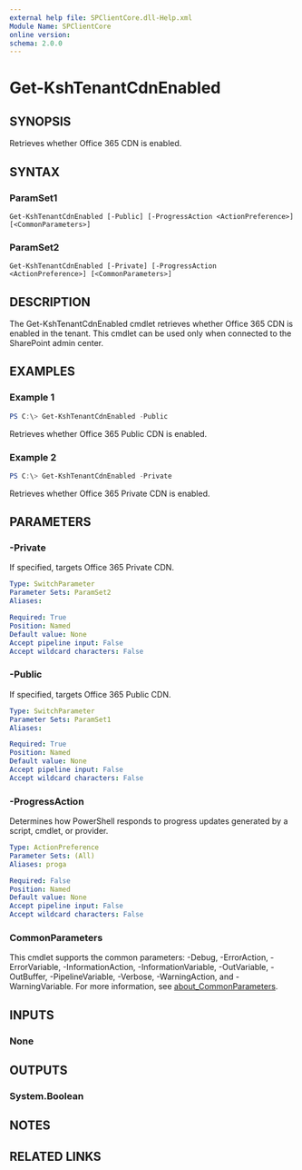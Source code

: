 ```yaml
---
external help file: SPClientCore.dll-Help.xml
Module Name: SPClientCore
online version:
schema: 2.0.0
---
```


# Get-KshTenantCdnEnabled

## SYNOPSIS
Retrieves whether Office 365 CDN is enabled.

## SYNTAX

### ParamSet1
```
Get-KshTenantCdnEnabled [-Public] [-ProgressAction <ActionPreference>] [<CommonParameters>]
```

### ParamSet2
```
Get-KshTenantCdnEnabled [-Private] [-ProgressAction <ActionPreference>] [<CommonParameters>]
```

## DESCRIPTION
The Get-KshTenantCdnEnabled cmdlet retrieves whether Office 365 CDN is enabled in the tenant. This cmdlet can be used only when connected to the SharePoint admin center.

## EXAMPLES

### Example 1
```powershell
PS C:\> Get-KshTenantCdnEnabled -Public
```

Retrieves whether Office 365 Public CDN is enabled.

### Example 2
```powershell
PS C:\> Get-KshTenantCdnEnabled -Private
```

Retrieves whether Office 365 Private CDN is enabled.

## PARAMETERS

### -Private
If specified, targets Office 365 Private CDN.

```yaml
Type: SwitchParameter
Parameter Sets: ParamSet2
Aliases:

Required: True
Position: Named
Default value: None
Accept pipeline input: False
Accept wildcard characters: False
```

### -Public
If specified, targets Office 365 Public CDN.

```yaml
Type: SwitchParameter
Parameter Sets: ParamSet1
Aliases:

Required: True
Position: Named
Default value: None
Accept pipeline input: False
Accept wildcard characters: False
```

### -ProgressAction
Determines how PowerShell responds to progress updates generated by a script, cmdlet, or provider.

```yaml
Type: ActionPreference
Parameter Sets: (All)
Aliases: proga

Required: False
Position: Named
Default value: None
Accept pipeline input: False
Accept wildcard characters: False
```

### CommonParameters
This cmdlet supports the common parameters: -Debug, -ErrorAction, -ErrorVariable, -InformationAction, -InformationVariable, -OutVariable, -OutBuffer, -PipelineVariable, -Verbose, -WarningAction, and -WarningVariable. For more information, see [about_CommonParameters](http://go.microsoft.com/fwlink/?LinkID=113216).

## INPUTS

### None

## OUTPUTS

### System.Boolean

## NOTES

## RELATED LINKS

